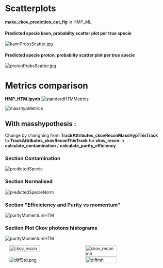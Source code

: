 
# Scatterplots
**make_ckov_prediction_cut_fig** in HMP_ML

#### Predicted specie kaon, probablity scatter plot per true specie
![kaonProbsScatter.jpg](kaonProbsScatter.jpg)

#### Predicted specie proton, probablity scatter plot per true specie
![protonProbsScatter.jpg](protonProbsScatter.jpg)



# Metrics comparison
**HMP_HTM.ipynb**
![standardHTMMetrics](standardHTMMetrics.png)

![masshypMetrics](masshypMetrics.png)

## With masshypothesis :

Change by changning from **TrackAttributes_ckovReconMassHypThisTrack** to **TrackAttributes_ckovReconThisTrack** for **ckov_recon** in **calculate_contamination** / **calculate_purity_efficiency**

### Section Contamination

![predictedSpecie](predictedSpecie.png)

### Section Normalised

![predictedSpecieNorm](predictedSpecieNorm.png)

### Section "Efficiciency and Purity vs momentum"

![purityMomentumHTM](purityMomentumHTM.png)



### Section Plot Ckov photons histograms

![purityMomentumHTM](thetaCer.png)


<div style="display: flex; justify-content: space-around;">
    <img src="ckov_recon.png" alt="ckov_recon" width="45%">
    <img src="ckov_reconmh.png" alt="ckov_reconmh" width="45%">
</div>


<div style="display: flex; justify-content: space-around;">
    <img src="diffStd.png" alt="diffStd.png" width="45%">
    <img src="diffmh.png" alt="diffmh" width="45%">
</div>

